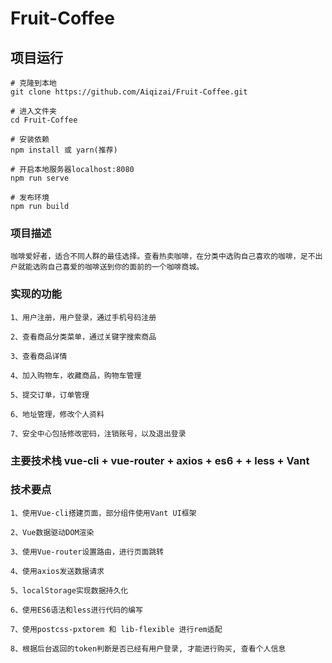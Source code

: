 # Fruit-Coffee

## 项目运行
```
# 克隆到本地
git clone https://github.com/Aiqizai/Fruit-Coffee.git

# 进入文件夹
cd Fruit-Coffee

# 安装依赖
npm install 或 yarn(推荐)

# 开启本地服务器localhost:8080
npm run serve

# 发布环境
npm run build
```

### 项目描述
```
咖啡爱好者，适合不同人群的最佳选择。查看热卖咖啡，在分类中选购自己喜欢的咖啡，足不出户就能选购自己喜爱的咖啡送到你的面前的一个咖啡商城。
```

### 实现的功能
```
1、用户注册，用户登录，通过手机号码注册

2、查看商品分类菜单，通过关键字搜索商品

3、查看商品详情

4、加入购物车，收藏商品，购物车管理

5、提交订单，订单管理

6、地址管理，修改个人资料

7、安全中心包括修改密码，注销账号，以及退出登录

```
### 主要技术栈 vue-cli + vue-router + axios + es6 + + less + Vant 

### 技术要点
```
1、使用Vue-cli搭建页面，部分组件使用Vant UI框架

2、Vue数据驱动DOM渲染

3、使用Vue-router设置路由，进行页面跳转

4、使用axios发送数据请求 

5、localStorage实现数据持久化

6、使用ES6语法和less进行代码的编写

7、使用postcss-pxtorem 和 lib-flexible 进行rem适配

8、根据后台返回的token判断是否已经有用户登录, 才能进行购买, 查看个人信息
```
